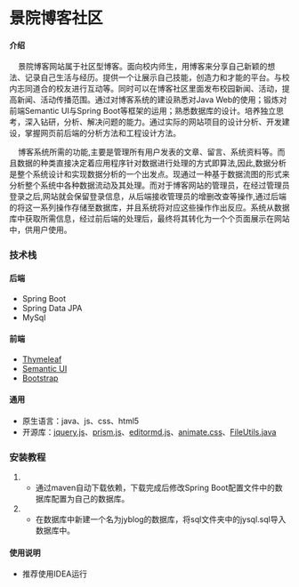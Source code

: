 # 景院博客社区

#### 介绍

&nbsp;&nbsp;&nbsp;&nbsp;景院博客网站属于社区型博客。面向校内师生，用博客来分享自己新颖的想法、记录自己生活与经历。提供一个让展示自己技能，创造力和才能的平台。与校内志同道合的校友进行互动等。同时可以在博客社区里面发布校园新闻、活动，提高新闻、活动传播范围。通过对博客系统的建设熟悉对Java Web的使用；锻炼对前端Semantic UI与Spring Boot等框架的运用；熟悉数据库的设计。培养独立思考，深入钻研，分析、解决问题的能力。通过实际的网站项目的设计分析、开发建设，掌握网页前后端的分析方法和工程设计方法。

&nbsp;&nbsp;&nbsp;&nbsp;博客系统所需的功能,主要是管理所有用户发表的文章、留言、系统资料等。而且数据的种类直接决定着应用程序针对数据进行处理的方式即算法,因此,数据分析是整个系统设计和实现数据分析的一个出发点。现通过一种基于数据流图的形式来分析整个系统中各种数据流动及其处理。而对于博客网站的管理员，在经过管理员登录之后,网站就会保留登录信息，从后端接收管理员的增删改查等操作,通过后端的将这一系列操作存储至数据库，并且系统将对应这些操作作出反应。系统从数据库中获取所需信息，经过前后端的处理后，最终将其转化为一个个页面展示在网站中，供用户使用。

### 技术栈

#### 后端
-  Spring Boot
-  Spring Data JPA
-  MySql

#### 前端
-  [Thymeleaf](https://www.thymeleaf.org/)
-  [Semantic UI](https://semantic-ui.com/introduction/getting-started.html)
-  [Bootstrap](https://v3.bootcss.com/)

#### 通用
- 原生语言：java、js、css、html5
- 开源库：[jquery.js](https://www.bootcdn.cn/jquery/)、[prism.js](https://www.bootcdn.cn/prism/)、[editormd.js](https://github.com/pandao/editor.md)、[animate.css](https://www.bootcdn.cn/animate.css/)、[FileUtils.java](https://github.com/coltoscosmin/FileUtils/blob/master/FileUtils.java)


### 安装教程
1. - 通过maven自动下载依赖，下载完成后修改Spring Boot配置文件中的数据库配置为自己的数据库。
1. - 在数据库中新建一个名为jyblog的数据库，将sql文件夹中的jysql.sql导入数据库中。

#### 使用说明
- 推荐使用IDEA运行
